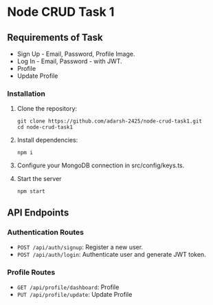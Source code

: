# Node CRUD Task 1

## Requirements of Task
- Sign Up - Email, Password, Profile Image.
- Log In - Email, Password - with JWT.
- Profile
- Update Profile

### Installation

1. Clone the repository:

   ```shell
   git clone https://github.com/adarsh-2425/node-crud-task1.git
   cd node-crud-task1
   ```
2. Install dependencies:
    ```shell
    npm i
    ```

3. Configure your MongoDB connection in src/config/keys.ts.

4. Start the server
    ```shell
    npm start
    ```

## API Endpoints

### Authentication Routes

- `POST /api/auth/signup`: Register a new user.
- `POST /api/auth/login`: Authenticate user and generate JWT token.

### Profile Routes

- `GET /api/profile/dashboard`: Profile
- `PUT /api/profile/update`: Update Profile

